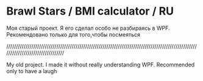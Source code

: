 # Brawl Stars / BMI calculator / RU

Моя старый проект. Я его сделал особо не разбираясь в WPF. Рекомендовано только для того,чтобы посмеяться

/////////////////////////////////////////////////////////////////////////////////////////////////////////////////////////////////

My old project. I made it without really understanding WPF. Recommended only to have a laugh

